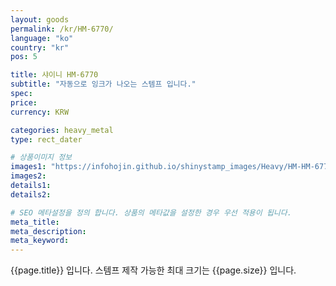 ```yaml
---
layout: goods
permalink: /kr/HM-6770/
language: "ko"
country: "kr"
pos: 5

title: 샤이니 HM-6770
subtitle: "자동으로 잉크가 나오는 스템프 입니다."
spec: 
price: 
currency: KRW

categories: heavy_metal
type: rect_dater

# 상품이미지 정보
images1: "https://infohojin.github.io/shinystamp_images/Heavy/HM-HM-6770/HM-HM-6770_1.jpg"
images2:
details1:
details2:    

# SEO 메타설정을 정의 합니다. 상품의 메타값을 설정한 경우 우선 적용이 됩니다.
meta_title: 
meta_description:
meta_keyword:
---
```


{{page.title}} 입니다. 스템프 제작 가능한 최대 크기는 {{page.size}} 입니다.
